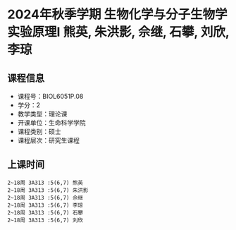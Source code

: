 # 2024年秋季学期 生物化学与分子生物学实验原理I 熊英, 朱洪影, 佘继, 石攀, 刘欣, 李琼






## 课程信息

- 课程号：BIOL6051P.08
- 学分：2
- 教学类型：理论课
- 开课单位：生命科学学院
- 课程类别：硕士
- 课程层次：研究生课程

## 上课时间

```
2~18周 3A313 :5(6,7) 熊英
2~18周 3A313 :5(6,7) 朱洪影
2~18周 3A313 :5(6,7) 佘继
2~18周 3A313 :5(6,7) 李琼
2~18周 3A313 :5(6,7) 石攀
2~18周 3A313 :5(6,7) 刘欣
```

